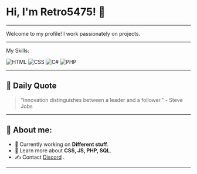 # Hi, I'm Retro5475! 👋 

___________________________________________________________

Welcome to my profile! I work passionately on projects.


___________________________________________________________
My Skills:

![HTML](https://img.shields.io/badge/HTML-E34F26?style=for-the-badge&logo=html5&logoColor=white)
![CSS](https://img.shields.io/badge/CSS-1572B6?style=for-the-badge&logo=css3&logoColor=white)
![C#](https://img.shields.io/badge/C%23-239120?style=for-the-badge&logo=c-sharp&logoColor=white)
![PHP](https://img.shields.io/badge/PHP-777BB4?style=for-the-badge&logo=php&logoColor=white)
___________________________________________________________


## 📅 ​​Daily Quote
<!-- Zitat Bereich -->
> "Innovation distinguishes between a leader and a follower." - Steve Jobs

___________________________________________________________
## 🚀 About me:
- 🔭 Currently working on **Different stuff**.
- 🌱 Learn more about **CSS, JS, PHP, SQL**.
- ✍️ Contact [Discord](retro5475) .
___________________________________________________________

